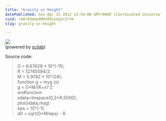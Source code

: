 ```yaml
---
title: "Gravity vs height"
datePublished: Sun Apr 15 2012 13:54:00 GMT+0000 (Coordinated Universal Time)
cuid: cm8r8damp000x09jueg3c3rvm
slug: gravity-vs-height

---
```



![](https://cdn.hashnode.com/res/hashnode/image/upload/v1743072511656/4e01ed08-71dd-4103-b7a9-d638861fa2c7.jpeg)  
(powered by [scilab](http://www.scilab.org/))

Source code:

> G = 6.67428 \* 10^(-11);  
> R = 12745594/2;  
> M = 5.9742 \* 10^(24);  
> function g = myg (x)  
> g = G\*M/(R+x)^2  
> endfunction  
> xdata=linspace(0,2\*R,5000);  
> plot(xdata,myg)  
> eps = 10^(-1);  
> d0 = sqrt(G\*M/eps) - R